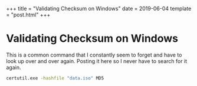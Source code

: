 +++
title = "Validating Checksum on Windows"
date = 2019-06-04
template = "post.html"
+++

# Validating Checksum on Windows

This is a common command that I constantly seem to forget and have to look up over and over again. Posting it here so I never have to search for it again.

```bash
certutil.exe -hashfile "data.iso" MD5
```